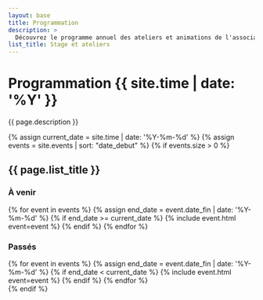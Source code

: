 ```yaml
---
layout: base
title: Programmation
description: >
  Découvrez le programme annuel des ateliers et animations de l'association Terre Pure, située à Soulan (09). Parcourez à votre rythme les diverses activités proposées, toutes proposées pour enrichir le corps et l'esprit. Joignez-vous à nous pour partager des moments de découverte et de convivialité.
list_title: Stage et ateliers
---
```


<div class="home">
  <h1 class="page-heading">Programmation {{ site.time | date: '%Y' }}</h1>
  <p class="description">{{ page.description }}</p>

  {% assign current_date = site.time | date: '%Y-%m-%d' %}
  {% assign events = site.events | sort: "date_debut" %}
  {% if events.size > 0 %}
    <h2 class="event-list-heading">{{ page.list_title }}</h2>
    <section class="stage-futur">
      <h3>À venir</h3>
      {% for event in events %}
        {% assign end_date = event.date_fin | date: '%Y-%m-%d' %}
        {% if end_date >= current_date %}
          {% include event.html event=event %}
        {% endif %}
      {% endfor %}
    </section>
    <section class="stage-finis">
    <h3>Passés</h3>
      {% for event in events %}
        {% assign end_date = event.date_fin | date: '%Y-%m-%d' %}
        {% if end_date < current_date %}
          {% include event.html event=event %}
        {% endif %}
      {% endfor %}
    </section>
  {% endif %}
</div>
